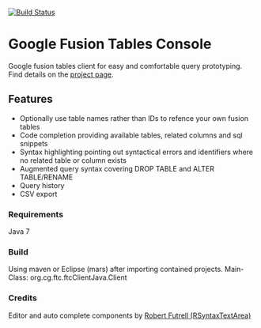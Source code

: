 [![Build Status](https://travis-ci.org/curiosag/ftc.svg?branch=master)](https://travis-ci.org/curiosag/ftc)

# Google Fusion Tables Console

Google fusion tables client for easy and comfortable query prototyping. Find details on the [project page](http://curiosag.github.io/ftc).

## Features
* Optionally use table names rather than IDs to refence your own fusion tables
* Code completion providing available tables, related columns and sql snippets
* Syntax highlighting pointing out syntactical errors and identifiers where no related table or column exists
* Augmented query syntax covering DROP TABLE and ALTER TABLE/RENAME
* Query history
* CSV export


### Requirements

Java 7

### Build

Using maven or Eclipse (mars) after importing contained projects.
Main-Class: org.cg.ftc.ftcClientJava.Client

### Credits

Editor and auto complete components by [Robert Futrell (RSyntaxTextArea)](https://github.com/bobbylight)
